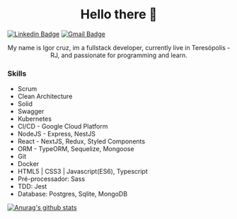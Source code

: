 <h1 align="center">Hello there 👋</h1>

 
[![Linkedin Badge](https://img.shields.io/badge/-LinkedIn-blue?style=for-the-badge&logo=Linkedin&logoColor=white&link=https://www.linkedin.com/in/igorcruzz/)](https://www.linkedin.com/in/igorcruzz/) 
[![Gmail Badge](https://img.shields.io/badge/-Gmail-c14438?style=for-the-badge&logo=Gmail&logoColor=white&link=mailto:igorcruz.dev@gmail.com)](mailto:igorcruz.dev@gmail.com)
 

<p align="center">My name is Igor cruz, im a fullstack developer, currently live in Teresópolis - RJ, and passionate for programming and learn.</p>

### Skills
- Scrum
- Clean Architecture
- Solid
- Swagger
- Kubernetes
- CI/CD - Google Cloud Platform
- NodeJS - Express, NestJS
- React - NextJS, Redux, Styled Components
- ORM - TypeORM, Sequelize, Mongoose
- Git
- Docker
- HTML5 | CSS3 | Javascript(ES6), Typescript
- Pré-processador: Sass
- TDD: Jest
- Database: Postgres, Sqlite, MongoDB

[![Anurag's github stats](https://github-readme-stats.vercel.app/api?username=igorcruzz&show_icons=true&theme=dracula)](https://github.com/anuraghazra/github-readme-stats)
